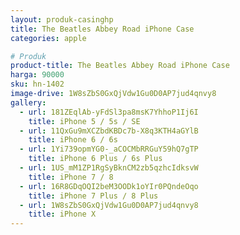 ```yaml
---
layout: produk-casinghp
title: The Beatles Abbey Road iPhone Case
categories: apple

# Produk
product-title: The Beatles Abbey Road iPhone Case
harga: 90000
sku: hn-1402
image-drive: 1W8sZbS0GxQjVdw1Gu0D0AP7jud4qnvy8
gallery:
  - url: 181ZEqlAb-yFdSl3pa8msK7YhhoP1Ij6I
    title: iPhone 5 / 5s / SE
  - url: 11QxGu9mXCZbdKBDc7b-X8q3KTH4aGYlB
    title: iPhone 6 / 6s
  - url: 1Yi739opmYG0-_aCOCMbRRGuY59hQ7gTP
    title: iPhone 6 Plus / 6s Plus
  - url: 1US_mM1ZP1RgSyBknCM2zb5qzhcIdksvW
    title: iPhone 7 / 8
  - url: 16R8GDqOQI2beM3OODk1oYIr0PQndeOqo
    title: iPhone 7 Plus / 8 Plus
  - url: 1W8sZbS0GxQjVdw1Gu0D0AP7jud4qnvy8
    title: iPhone X
---
```

